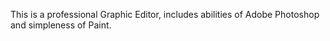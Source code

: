 This is a professional Graphic Editor, includes abilities of Adobe Photoshop and simpleness of Paint.
